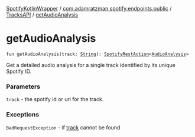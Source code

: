 [SpotifyKotlinWrapper](../../index.md) / [com.adamratzman.spotify.endpoints.public](../index.md) / [TracksAPI](index.md) / [getAudioAnalysis](./get-audio-analysis.md)

# getAudioAnalysis

`fun getAudioAnalysis(track: `[`String`](https://kotlinlang.org/api/latest/jvm/stdlib/kotlin/-string/index.html)`): `[`SpotifyRestAction`](../../com.adamratzman.spotify.main/-spotify-rest-action/index.md)`<`[`AudioAnalysis`](../../com.adamratzman.spotify.utils/-audio-analysis/index.md)`>`

Get a detailed audio analysis for a single track identified by its unique Spotify ID.

### Parameters

`track` - the spotify id or uri for the track.

### Exceptions

`BadRequestException` - if [track](get-audio-analysis.md#com.adamratzman.spotify.endpoints.public.TracksAPI$getAudioAnalysis(kotlin.String)/track) cannot be found